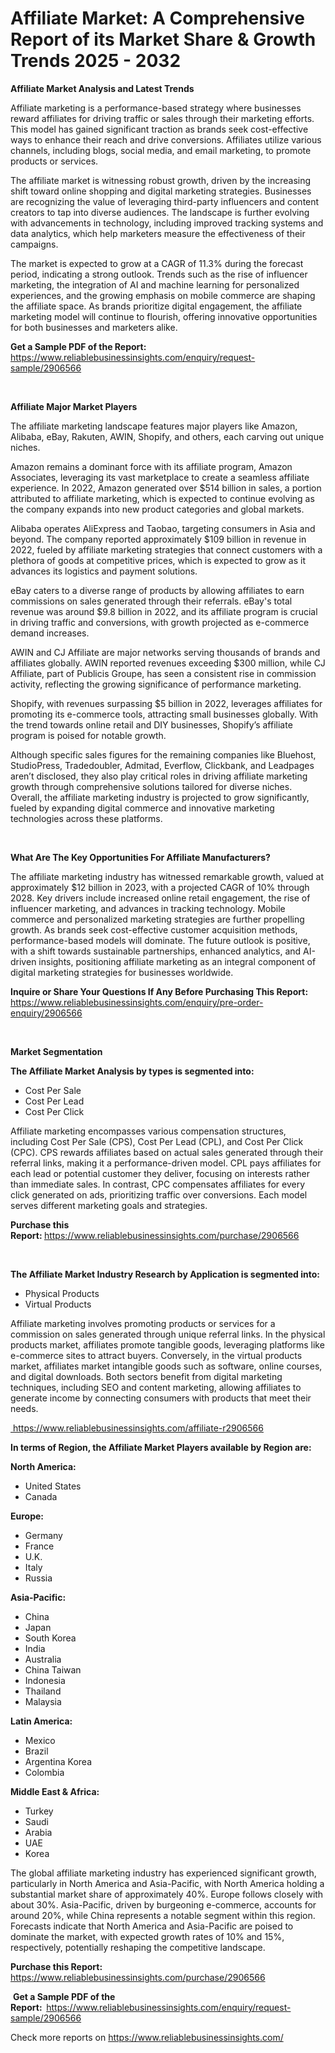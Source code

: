 <p><h1>Affiliate Market: A Comprehensive Report of its Market Share & Growth Trends 2025 - 2032</h1></p><p><strong>Affiliate Market Analysis and Latest Trends</strong></p>
<p><p>Affiliate marketing is a performance-based strategy where businesses reward affiliates for driving traffic or sales through their marketing efforts. This model has gained significant traction as brands seek cost-effective ways to enhance their reach and drive conversions. Affiliates utilize various channels, including blogs, social media, and email marketing, to promote products or services.</p><p>The affiliate market is witnessing robust growth, driven by the increasing shift toward online shopping and digital marketing strategies. Businesses are recognizing the value of leveraging third-party influencers and content creators to tap into diverse audiences. The landscape is further evolving with advancements in technology, including improved tracking systems and data analytics, which help marketers measure the effectiveness of their campaigns.</p><p>The market is expected to grow at a CAGR of 11.3% during the forecast period, indicating a strong outlook. Trends such as the rise of influencer marketing, the integration of AI and machine learning for personalized experiences, and the growing emphasis on mobile commerce are shaping the affiliate space. As brands prioritize digital engagement, the affiliate marketing model will continue to flourish, offering innovative opportunities for both businesses and marketers alike.</p></p>
<p><strong>Get a Sample PDF of the Report:&nbsp;</strong> <a href="https://www.reliablebusinessinsights.com/enquiry/request-sample/2906566?utm_campaign=3362&utm_medium=2&utm_source=Github&utm_content=ia&utm_term=12032025&utm_id=affiliate">https://www.reliablebusinessinsights.com/enquiry/request-sample/2906566</a></p>
<p>&nbsp;</p>
<p><strong>Affiliate Major Market Players</strong></p>
<p><p>The affiliate marketing landscape features major players like Amazon, Alibaba, eBay, Rakuten, AWIN, Shopify, and others, each carving out unique niches. </p><p>Amazon remains a dominant force with its affiliate program, Amazon Associates, leveraging its vast marketplace to create a seamless affiliate experience. In 2022, Amazon generated over $514 billion in sales, a portion attributed to affiliate marketing, which is expected to continue evolving as the company expands into new product categories and global markets.</p><p>Alibaba operates AliExpress and Taobao, targeting consumers in Asia and beyond. The company reported approximately $109 billion in revenue in 2022, fueled by affiliate marketing strategies that connect customers with a plethora of goods at competitive prices, which is expected to grow as it advances its logistics and payment solutions.</p><p>eBay caters to a diverse range of products by allowing affiliates to earn commissions on sales generated through their referrals. eBay's total revenue was around $9.8 billion in 2022, and its affiliate program is crucial in driving traffic and conversions, with growth projected as e-commerce demand increases.</p><p>AWIN and CJ Affiliate are major networks serving thousands of brands and affiliates globally. AWIN reported revenues exceeding $300 million, while CJ Affiliate, part of Publicis Groupe, has seen a consistent rise in commission activity, reflecting the growing significance of performance marketing.</p><p>Shopify, with revenues surpassing $5 billion in 2022, leverages affiliates for promoting its e-commerce tools, attracting small businesses globally. With the trend towards online retail and DIY businesses, Shopify’s affiliate program is poised for notable growth.</p><p>Although specific sales figures for the remaining companies like Bluehost, StudioPress, Tradedoubler, Admitad, Everflow, Clickbank, and Leadpages aren’t disclosed, they also play critical roles in driving affiliate marketing growth through comprehensive solutions tailored for diverse niches. Overall, the affiliate marketing industry is projected to grow significantly, fueled by expanding digital commerce and innovative marketing technologies across these platforms.</p></p>
<p>&nbsp;</p>
<p><strong>What Are The Key Opportunities For Affiliate Manufacturers?</strong></p>
<p><p>The affiliate marketing industry has witnessed remarkable growth, valued at approximately $12 billion in 2023, with a projected CAGR of 10% through 2028. Key drivers include increased online retail engagement, the rise of influencer marketing, and advances in tracking technology. Mobile commerce and personalized marketing strategies are further propelling growth. As brands seek cost-effective customer acquisition methods, performance-based models will dominate. The future outlook is positive, with a shift towards sustainable partnerships, enhanced analytics, and AI-driven insights, positioning affiliate marketing as an integral component of digital marketing strategies for businesses worldwide.</p></p>
<p><strong>Inquire or Share Your Questions If Any Before Purchasing This Report:</strong> <a href="https://www.reliablebusinessinsights.com/enquiry/pre-order-enquiry/2906566?utm_campaign=3362&utm_medium=2&utm_source=Github&utm_content=ia&utm_term=12032025&utm_id=affiliate">https://www.reliablebusinessinsights.com/enquiry/pre-order-enquiry/2906566</a></p>
<p>&nbsp;</p>
<p><strong>Market Segmentation</strong></p>
<p><strong>The Affiliate Market Analysis by types is segmented into:</strong></p>
<p><ul><li>Cost Per Sale</li><li>Cost Per Lead</li><li>Cost Per Click</li></ul></p>
<p><p>Affiliate marketing encompasses various compensation structures, including Cost Per Sale (CPS), Cost Per Lead (CPL), and Cost Per Click (CPC). CPS rewards affiliates based on actual sales generated through their referral links, making it a performance-driven model. CPL pays affiliates for each lead or potential customer they deliver, focusing on interests rather than immediate sales. In contrast, CPC compensates affiliates for every click generated on ads, prioritizing traffic over conversions. Each model serves different marketing goals and strategies.</p></p>
<p><strong>Purchase this Report:&nbsp;</strong><a href="https://www.reliablebusinessinsights.com/purchase/2906566?utm_campaign=3362&utm_medium=2&utm_source=Github&utm_content=ia&utm_term=12032025&utm_id=affiliate">https://www.reliablebusinessinsights.com/purchase/2906566</a></p>
<p>&nbsp;</p>
<p><strong>The Affiliate Market Industry Research by Application is segmented into:</strong></p>
<p><ul><li>Physical Products</li><li>Virtual Products</li></ul></p>
<p><p>Affiliate marketing involves promoting products or services for a commission on sales generated through unique referral links. In the physical products market, affiliates promote tangible goods, leveraging platforms like e-commerce sites to attract buyers. Conversely, in the virtual products market, affiliates market intangible goods such as software, online courses, and digital downloads. Both sectors benefit from digital marketing techniques, including SEO and content marketing, allowing affiliates to generate income by connecting consumers with products that meet their needs.</p></p>
<p><a href="https://www.reliablebusinessinsights.com/affiliate-r2906566?utm_campaign=3362&utm_medium=2&utm_source=Github&utm_content=ia&utm_term=12032025&utm_id=affiliate">&nbsp;https://www.reliablebusinessinsights.com/affiliate-r2906566</a></p>
<p><strong>In terms of Region, the Affiliate Market Players available by Region are:</strong></p>
<p>
    <p> <strong> North America: </strong>
        <ul>
            <li>United States</li>
            <li>Canada</li>
        </ul>
        </p> 
    <p> <strong> Europe: </strong>
        <ul>
            <li>Germany</li>
            <li>France</li>
            <li>U.K.</li>
            <li>Italy</li>
            <li>Russia</li>
        </ul>
        </p> 
    <p> <strong> Asia-Pacific: </strong>
        <ul>
            <li>China</li>
            <li>Japan</li>
            <li>South Korea</li>
            <li>India</li>
            <li>Australia</li>
            <li>China Taiwan</li>
            <li>Indonesia</li>
            <li>Thailand</li>
            <li>Malaysia</li>
        </ul>
        </p> 
    <p> <strong> Latin America: </strong>
        <ul>
            <li>Mexico</li>
            <li>Brazil</li>
            <li>Argentina Korea</li>
            <li>Colombia</li>
        </ul>
        </p> 
    <p> <strong> Middle East & Africa: </strong>
        <ul>
            <li>Turkey</li>
            <li>Saudi</li>
            <li>Arabia</li>
            <li>UAE</li>
            <li>Korea</li>
        </ul>
    </p>
    </p>
<p><p>The global affiliate marketing industry has experienced significant growth, particularly in North America and Asia-Pacific, with North America holding a substantial market share of approximately 40%. Europe follows closely with about 30%. Asia-Pacific, driven by burgeoning e-commerce, accounts for around 20%, while China represents a notable segment within this region. Forecasts indicate that North America and Asia-Pacific are poised to dominate the market, with expected growth rates of 10% and 15%, respectively, potentially reshaping the competitive landscape.</p></p>
<p><strong>Purchase this Report: </strong><a href="https://www.reliablebusinessinsights.com/purchase/2906566?utm_campaign=3362&utm_medium=2&utm_source=Github&utm_content=ia&utm_term=12032025&utm_id=affiliate">https://www.reliablebusinessinsights.com/purchase/2906566</a></p>
<p>&nbsp;<strong>Get a Sample PDF of the Report:&nbsp;&nbsp;</strong><a href="https://www.reliablebusinessinsights.com/enquiry/request-sample/2906566?utm_campaign=3362&utm_medium=2&utm_source=Github&utm_content=ia&utm_term=12032025&utm_id=affiliate">https://www.reliablebusinessinsights.com/enquiry/request-sample/2906566</a></p>
<p><strong></strong></p>
<p>Check more reports on <a href="https://www.reliablebusinessinsights.com/?utm_campaign=3362&utm_medium=2&utm_source=Github&utm_content=ia&utm_term=12032025&utm_id=affiliate">https://www.reliablebusinessinsights.com/</a></p>